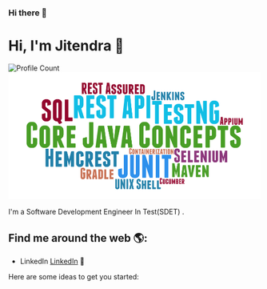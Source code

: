 ### Hi there 👋

# Hi, I'm Jitendra 👋
![Profile Count](https://komarev.com/ghpvc/?username=jitendrakumarr) 
![github](https://github.com/jitendrakumarr/jitendrakumarr/blob/main/sdet-topics.png)

I'm a Software Development Engineer In Test(SDET) .

## Find me around the web 🌎:
- LinkedIn <a href="https://www.linkedin.com/in/jitendrakumarr/">LinkedIn</a> 💼


Here are some ideas to get you started:
